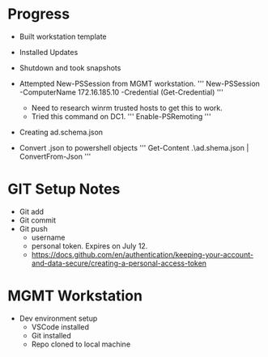 # Progress
- Built workstation template
- Installed Updates
- Shutdown and took snapshots

- Attempted New-PSSession from MGMT workstation. 
'''
New-PSSession -ComputerName 172.16.185.10 -Credential (Get-Credential)
'''
    - Need to research winrm trusted hosts to get this to work.
    - Tried this command on DC1.
    '''
    Enable-PSRemoting
    '''

- Creating ad.schema.json
- Convert .json to powershell objects
'''
Get-Content .\ad.shema.json | ConvertFrom-Json
'''

# GIT Setup Notes
- Git add
- Git commit
- Git push
    - username
    - personal token. Expires on July 12.
    - https://docs.github.com/en/authentication/keeping-your-account-and-data-secure/creating-a-personal-access-token

# MGMT Workstation
- Dev environment setup
    - VSCode installed
    - Git installed
    - Repo cloned to local machine